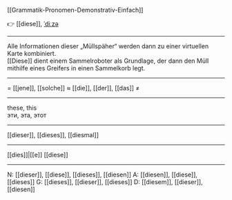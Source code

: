 [[Grammatik-Pronomen-Demonstrativ-Einfach]]

👉 [[diese]], [ˈdiːzə](https://youglish.com/pronounce/diese/german)

---
Alle Informationen dieser „Müllspäher“ werden dann zu einer virtuellen Karte kombiniert.  
[[Diese]] dient einem Sammelroboter als Grundlage, der dann den Müll mithilfe eines Greifers in einen Sammelkorb legt.


---
= [[jene]], [[solche]]
≈ [[die]], [[der]], [[das]]
≠  

---
these, this  
эти, эта, этот

---
[[dieser]], [[dieses]], [[diesmal]]

---
[[dies]]|[[e]]
[[diese]]


---
N: [[dieser]], [[diese]], [[dieses]], [[diesen]]
A: [[diesen]], [[diese]], [[dieses]]
G: [[dieses]], [[dieser]], [[dieses]]
D: [[diesem]], [[dieser]], [[diesen]]
